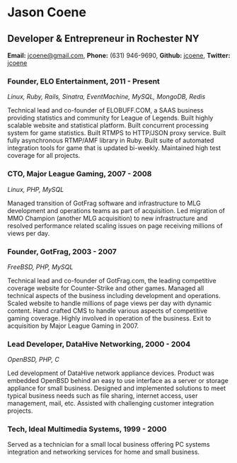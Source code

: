 # Jason Coene
## Developer & Entrepreneur in Rochester NY
**Email:** jcoene@gmail.com, **Phone:** (631) 946-9690, **Github:** [jcoene](https://github.com/jcoene), **Twitter:** [jcoene](https://twitter.com/jcoene)


### Founder, ELO Entertainment, 2011 - Present
*Linux, Ruby, Rails, Sinatra, EventMachine, MySQL, MongoDB, Redis*

Technical lead and co-founder of ELOBUFF.COM, a SAAS business providing statistics and community for League of Legends. Built highly scalable website and statistical platform. Built concurrent processing system for game statistics. Built RTMPS to HTTP/JSON proxy service. Built fully asynchronous RTMP/AMF library in Ruby. Built suite of automated integration tools for game that is updated bi-weekly. Maintained high test coverage for all projects.

### CTO, Major League Gaming, 2007 - 2008
*Linux, PHP, MySQL*

Managed transition of GotFrag software and infrastructure to MLG development and operations teams as part of acquisition. Led migration of MMO Champion (another MLG acquisition) to new infrastructure and resolved performance related scaling issues on page receiving  millions of views per day.

### Founder, GotFrag, 2003 - 2007
*FreeBSD, PHP, MySQL*

Technical lead and co-founder of GotFrag.com, the leading competitive coverage website for Counter-Strike and other games. Managed all technical aspects of the business including development and operations. Scaled website to handle millions of page views per day with dynamic content. Hand crafted CMS to handle various aspects of competitive gaming coverage. Highly involved in operation of the business. Exit to acquisition by Major League Gaming in 2007.

### Lead Developer, DataHive Networking, 2000 - 2004
*OpenBSD, PHP, C*

Led development of DataHive network appliance devices. Product was embedded OpenBSD behind an easy to use interface as a server or storage appliance for small business. Designed and implemented solutions to meet typical business needs such as file sharing, internet access, user management, mail, etc. Assisted with challenging customer integration projects.

### Tech, Ideal Multimedia Systems, 1999 - 2000

Served as a technician for a small local business offering PC systems integration and networking services for home and small business.